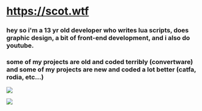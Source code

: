 # https://scot.wtf
### hey so i'm a 13 yr old developer who writes lua scripts, does graphic design, a bit of front-end development, and i also do youtube.
### some of my projects are old and coded terribly (convertware) and some of my projects are new and coded a lot better (catfa, rodia, etc...)

![](https://github-readme-stats.vercel.app/api/top-langs/?username=specowos&layout=compact&theme=dark&title_color=FEFEFE&icon_color=55D24B&text_color=FEFEFE&border_color=30363D&bg_color=0,0E1117,0E1117)

![](https://komarev.com/ghpvc/?username=specowos&color=39D353)

